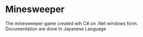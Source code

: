# Minesweeper
 The minesweeper game created wih C# on .Net windows form. Documentation are done in Japanese Language
